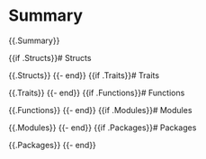# Summary

{{.Summary}}

{{if .Structs}}# Structs

{{.Structs}}
{{- end}}
{{if .Traits}}# Traits

{{.Traits}}
{{- end}}
{{if .Functions}}# Functions

{{.Functions}}
{{- end}}
{{if .Modules}}# Modules

{{.Modules}}
{{- end}}
{{if .Packages}}# Packages

{{.Packages}}
{{- end}}
